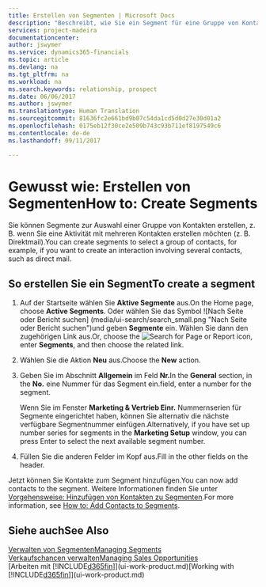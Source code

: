 ```yaml
---
title: Erstellen von Segmenten | Microsoft Docs
description: "Beschreibt, wie Sie ein Segment für eine Gruppe von Kontakten in Financials erstellen, beispielsweise um mehrere Kontakte mit einer Direktwerbung anzusprechen."
services: project-madeira
documentationcenter: 
author: jswymer
ms.service: dynamics365-financials
ms.topic: article
ms.devlang: na
ms.tgt_pltfrm: na
ms.workload: na
ms.search.keywords: relationship, prospect
ms.date: 06/06/2017
ms.author: jswymer
ms.translationtype: Human Translation
ms.sourcegitcommit: 81636fc2e661bd9b07c54da1cd5d0d27e30d01a2
ms.openlocfilehash: 0175eb12f30ce2e509b743c93b711ef8197549c6
ms.contentlocale: de-de
ms.lasthandoff: 09/11/2017

---
```

# <a name="how-to-create-segments"></a><span data-ttu-id="61894-103">Gewusst wie: Erstellen von Segmenten</span><span class="sxs-lookup"><span data-stu-id="61894-103">How to: Create Segments</span></span>
<span data-ttu-id="61894-104">Sie können Segmente zur Auswahl einer Gruppe von Kontakten erstellen, z. B. wenn Sie eine Aktivität mit mehreren Kontakten erstellen möchten (z. B. Direktmail).</span><span class="sxs-lookup"><span data-stu-id="61894-104">You can create segments to select a group of contacts, for example, if you want to create an interaction involving several contacts, such as direct mail.</span></span>

## <a name="to-create-a-segment"></a><span data-ttu-id="61894-105">So erstellen Sie ein Segment</span><span class="sxs-lookup"><span data-stu-id="61894-105">To create a segment</span></span>
1. <span data-ttu-id="61894-106">Auf der Startseite wählen Sie **Aktive Segmente** aus.</span><span class="sxs-lookup"><span data-stu-id="61894-106">On the Home page, choose **Active Segments**.</span></span> <span data-ttu-id="61894-107">Oder wählen Sie das Symbol ![Nach Seite oder Bericht suchen] (media/ui-search/search_small.png "Nach Seite oder Bericht suchen")und geben **Segmente** ein. Wählen Sie dann den zugehörigen Link aus.</span><span class="sxs-lookup"><span data-stu-id="61894-107">Or, choose the ![Search for Page or Report](media/ui-search/search_small.png "Search for Page or Report icon") icon, enter **Segments**, and then choose the related link.</span></span>
2. <span data-ttu-id="61894-108">Wählen Sie die Aktion **Neu** aus.</span><span class="sxs-lookup"><span data-stu-id="61894-108">Choose the **New** action.</span></span>
3. <span data-ttu-id="61894-109">Geben Sie im Abschnitt **Allgemein** im Feld **Nr.**</span><span class="sxs-lookup"><span data-stu-id="61894-109">In the **General** section, in the **No.**</span></span> <span data-ttu-id="61894-110">eine Nummer für das Segment ein.</span><span class="sxs-lookup"><span data-stu-id="61894-110">field, enter a number for the segment.</span></span>

    <span data-ttu-id="61894-111">Wenn Sie im Fenster **Marketing & Vertrieb Einr.** Nummernserien für Segmente eingerichtet haben, können Sie alternativ die nächste verfügbare Segmentnummer einfügen.</span><span class="sxs-lookup"><span data-stu-id="61894-111">Alternatively, if you have set up number series for segments in the **Marketing Setup** window, you can press Enter to select the next available segment number.</span></span>
4. <span data-ttu-id="61894-112">Füllen Sie die anderen Felder im Kopf aus.</span><span class="sxs-lookup"><span data-stu-id="61894-112">Fill in the other fields on the header.</span></span>

<span data-ttu-id="61894-113">Jetzt können Sie Kontakte zum Segment hinzufügen.</span><span class="sxs-lookup"><span data-stu-id="61894-113">You can now add contacts to the segment.</span></span> <span data-ttu-id="61894-114">Weitere Informationen finden Sie unter [Vorgehensweise: Hinzufügen von Kontakten zu Segmenten](marketing-add-contact-segment.md).</span><span class="sxs-lookup"><span data-stu-id="61894-114">For more information, see [How to: Add Contacts to Segments](marketing-add-contact-segment.md).</span></span>

## <a name="see-also"></a><span data-ttu-id="61894-115">Siehe auch</span><span class="sxs-lookup"><span data-stu-id="61894-115">See Also</span></span>
[<span data-ttu-id="61894-116">Verwalten von Segmenten</span><span class="sxs-lookup"><span data-stu-id="61894-116">Managing Segments</span></span>](marketing-segments.md)  
[<span data-ttu-id="61894-117">Verkaufschancen verwalten</span><span class="sxs-lookup"><span data-stu-id="61894-117">Managing Sales Opportunities</span></span>](marketing-manage-sales-opportunities.md)  
<span data-ttu-id="61894-118">[Arbeiten mit [!INCLUDE[d365fin](includes/d365fin_md.md)]](ui-work-product.md)</span><span class="sxs-lookup"><span data-stu-id="61894-118">[Working with [!INCLUDE[d365fin](includes/d365fin_md.md)]](ui-work-product.md)</span></span>  

